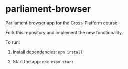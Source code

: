 # parliament-browser
Parliament browser app for the Cross-Platform course.

Fork this repository and implement the new functionality.

To run:
1) Install dependencies: ```npm install```

2) Start the app: ```npx expo start```
